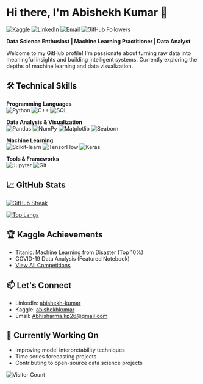 # Hi there, I'm Abishekh Kumar 👋

[![Kaggle](https://img.shields.io/badge/Kaggle-Profile-blue?style=flat&logo=kaggle)](https://www.kaggle.com/abishekhkumar)
[![LinkedIn](https://img.shields.io/badge/LinkedIn-Profile-blue?style=flat&logo=linkedin)](https://www.linkedin.com/in/abishekh-kumar-42ba87190/)
[![Email](https://img.shields.io/badge/Email-Abhisharma.kp26@gmail.com-red?style=flat&logo=gmail)](mailto:Abhisharma.kp26@gmail.com)
![GitHub Followers](https://img.shields.io/github/followers/yourusername?label=Follow%20Me&style=social)

**Data Science Enthusiast | Machine Learning Practitioner | Data Analyst**

Welcome to my GitHub profile! I'm passionate about turning raw data into meaningful insights and building intelligent systems. Currently exploring the depths of machine learning and data visualization.

## 🛠️ Technical Skills

**Programming Languages**  
![Python](https://img.shields.io/badge/Python-3776AB?style=for-the-badge&logo=python&logoColor=white)
![C++](https://img.shields.io/badge/C%2B%2B-3776AB?style=for-the-badge&logo=cplusplus&logoColor=white)  <!-- Blue version -->
![SQL](https://img.shields.io/badge/SQL-4479A1?style=for-the-badge&logo=postgresql&logoColor=white)

**Data Analysis & Visualization**  
![Pandas](https://img.shields.io/badge/Pandas-150458?style=for-the-badge&logo=pandas)
![NumPy](https://img.shields.io/badge/NumPy-013243?style=for-the-badge&logo=numpy)
![Matplotlib](https://img.shields.io/badge/Matplotlib-11557C?style=for-the-badge)
![Seaborn](https://img.shields.io/badge/Seaborn-5599FF?style=for-the-badge)

**Machine Learning**  
![Scikit-learn](https://img.shields.io/badge/Scikit--learn-F7931E?style=for-the-badge&logo=scikit-learn)
![TensorFlow](https://img.shields.io/badge/TensorFlow-FF6F00?style=for-the-badge&logo=tensorflow)
![Keras](https://img.shields.io/badge/Keras-D00000?style=for-the-badge&logo=keras)

**Tools & Frameworks**  
![Jupyter](https://img.shields.io/badge/Jupyter-F37626?style=for-the-badge&logo=jupyter)
![Git](https://img.shields.io/badge/Git-F05032?style=for-the-badge&logo=git)

## 📈 GitHub Stats

[![GitHub Streak](https://streak-stats.demolab.com/?user=yourusername&theme=dark)](https://git.io/streak-stats)

[![Top Langs](https://github-readme-stats.vercel.app/api/top-langs/?username=yourusername&layout=compact&theme=vision-friendly-dark)](https://github.com/yourusername)

## 🏆 Kaggle Achievements
- Titanic: Machine Learning from Disaster (Top 10%)
- COVID-19 Data Analysis (Featured Notebook)
- [View All Competitions](https://www.kaggle.com/abishekhkumar/competitions)

## 📫 Let's Connect
- LinkedIn: [abishekh-kumar](https://www.linkedin.com/in/abishekh-kumar-42ba87190/)
- Kaggle: [abishekhkumar](https://www.kaggle.com/abishekhkumar)
- Email: [Abhisharma.kp26@gmail.com](mailto:Abhisharma.kp26@gmail.com)

## 🔭 Currently Working On
- Improving model interpretability techniques
- Time series forecasting projects
- Contributing to open-source data science projects

![Visitor Count](https://komarev.com/ghpvc/?username=abhi88377&color=blue&label=Profile+Views)
